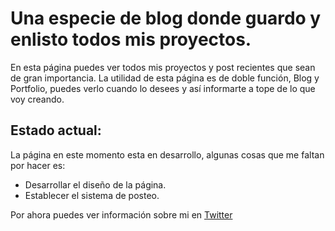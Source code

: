 # Una especie de blog donde guardo y enlisto todos mis proyectos.

En esta página puedes ver todos mis proyectos y post recientes que sean de gran importancia.
La utilidad de esta página es de doble función, Blog y Portfolio, puedes verlo cuando lo desees y así informarte a tope de lo que voy creando.

## Estado actual:

La página en este momento esta en desarrollo, algunas cosas que me faltan por hacer es:
- Desarrollar el diseño de la página.
- Establecer el sistema de posteo.

Por ahora puedes ver información sobre mi en [Twitter](https://twitter.com/martxno_dev)